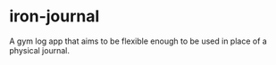 # iron-journal
A gym log app that aims to be flexible enough to be used in place of a physical journal.
